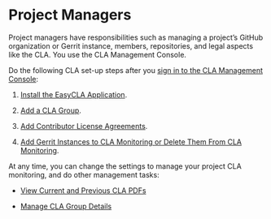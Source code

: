 # Project Managers
Project managers have responsibilities such as managing a project’s GitHub organization or Gerrit instance, members, repositories, and legal aspects like the CLA. You use the CLA Management Console.

Do the following CLA set-up steps after you [sign in to the CLA Management Console](Sign-In-to-the-CLA-Management-Console.md):

1. [Install the EasyCLA Application](Install-the-EasyCLA-Application.md).

1. [Add a CLA Group](Add-a-CLA-Group.md).

1. [Add Contributor License Agreements](Add-Contributor-License-Agreements.md).

1. [Add Gerrit Instances to CLA Monitoring or Delete Them From CLA Monitoring](Add-Gerrit-Instances-to-CLA-Monitoring-or-Delete-Them-From-CLA-Monitoring.md).

At any time, you can change the settings to manage your project CLA monitoring, and do other management tasks:

* [View Current and Previous CLA PDFs](View-Current-and-Previous-CLA-PDFs.md)

* [Manage CLA Group Details](Manage-CLA-Group-Details.md)